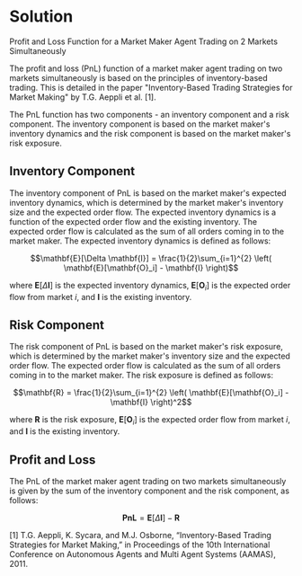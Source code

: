 

# Solution

Profit and Loss Function for a Market Maker Agent Trading on 2 Markets Simultaneously 

The profit and loss (PnL) function of a market maker agent trading on two markets simultaneously is based on the principles of inventory-based trading. This is detailed in the paper "Inventory-Based Trading Strategies for Market Making" by T.G. Aeppli et al. [1].

The PnL function has two components - an inventory component and a risk component. The inventory component is based on the market maker's inventory dynamics and the risk component is based on the market maker's risk exposure. 

## Inventory Component

The inventory component of PnL is based on the market maker's expected inventory dynamics, which is determined by the market maker's inventory size and the expected order flow. The expected inventory dynamics is a function of the expected order flow and the existing inventory. The expected order flow is calculated as the sum of all orders coming in to the market maker. The expected inventory dynamics is defined as follows: 

$$\mathbf{E}[\Delta \mathbf{I}] = \frac{1}{2}\sum_{i=1}^{2} \left( \mathbf{E}[\mathbf{O}_i] - \mathbf{I} \right)$$

where $\mathbf{E}[\Delta \mathbf{I}]$ is the expected inventory dynamics, $\mathbf{E}[\mathbf{O}_i]$ is the expected order flow from market $i$, and $\mathbf{I}$ is the existing inventory.

## Risk Component

The risk component of PnL is based on the market maker's risk exposure, which is determined by the market maker's inventory size and the expected order flow. The expected order flow is calculated as the sum of all orders coming in to the market maker. The risk exposure is defined as follows:

$$\mathbf{R} = \frac{1}{2}\sum_{i=1}^{2} \left( \mathbf{E}[\mathbf{O}_i] - \mathbf{I} \right)^2$$

where $\mathbf{R}$ is the risk exposure, $\mathbf{E}[\mathbf{O}_i]$ is the expected order flow from market $i$, and $\mathbf{I}$ is the existing inventory.

## Profit and Loss

The PnL of the market maker agent trading on two markets simultaneously is given by the sum of the inventory component and the risk component, as follows: 

$$\mathbf{PnL} = \mathbf{E}[\Delta \mathbf{I}] - \mathbf{R}$$

[1] T.G. Aeppli, K. Sycara, and M.J. Osborne, “Inventory-Based Trading Strategies for Market Making,” in Proceedings of the 10th International Conference on Autonomous Agents and Multi Agent Systems (AAMAS), 2011.